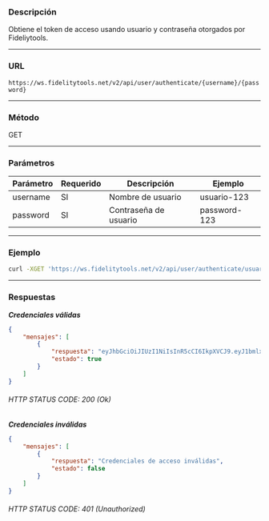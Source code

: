 ### Descripción

Obtiene el token de acceso usando usuario y contraseña otorgados por Fideliytools.

---
### URL

`https://ws.fidelitytools.net/v2/api/user/authenticate/{username}/{password}`

---
### Método

GET

---
### Parámetros

|Parámetro |Requerido |Descripción                 |Ejemplo         |
|----------|----------|----------------------------|----------------|
|username  |SI        |Nombre de usuario           |usuario-123     |
|password  |SI        |Contraseña de usuario       |password-123    |

---
### Ejemplo

```bash
curl -XGET 'https://ws.fidelitytools.net/v2/api/user/authenticate/usuario-123/password-123'
```

---
### Respuestas

***Credenciales válidas***

```json
{
    "mensajes": [
        {
            "respuesta": "eyJhbGciOiJIUzI1NiIsInR5cCI6IkpXVCJ9.eyJ1bmlxdWVfbmFtZSI6ImNlbnRyby1kZWwtcGVpbmFkb3IiLCJuYmYiOjE1NTU0NDUwMDksImV4cCI6MTU1NTUzMTQwOSwiaWF0IjoxNTU1NDQ1MDA5LCJpc3MiOiJodHRwczovL3dzLmZpZGVsaXR5dG9vbHMubmV0L3YyIiwiYXVkIjoiaHR0cHM6Ly93cy5maWRlbGl0eXRvb2xzLm5ldC92MiJ9.cUCn5wJ1C2zB4eM1JyQH7zV_eIKgMCtGDPqgZqIzJAY",
            "estado": true
        }
    ]
}
```

###### HTTP STATUS CODE: 200 (Ok)

***Credenciales inválidas***

```json
{
    "mensajes": [
        {
            "respuesta": "Credenciales de acceso inválidas",
            "estado": false
        }
    ]
}
```
###### HTTP STATUS CODE: 401 (Unauthorized)

